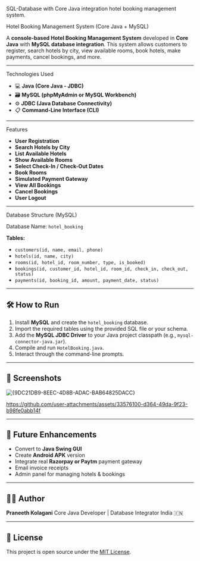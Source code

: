 SQL-Database with Core Java integration hotel booking management system.

  Hotel Booking Management System (Core Java + MySQL)

A **console-based Hotel Booking Management System** developed in **Core Java** with **MySQL database integration**. This system allows customers to register, search hotels by city, view available rooms, book hotels, make payments, cancel bookings, and more.

---

 Technologies Used

* 💻 **Java (Core Java - JDBC)**
* 🗃️ **MySQL (phpMyAdmin or MySQL Workbench)**
* ⚙️ **JDBC (Java Database Connectivity)**
* 📋 **Command-Line Interface (CLI)**

---

 Features

*  **User Registration**
*  **Search Hotels by City**
*  **List Available Hotels**
*  **Show Available Rooms**
*  **Select Check-In / Check-Out Dates**
*  **Book Rooms**
*  **Simulated Payment Gateway**
*  **View All Bookings**
*  **Cancel Bookings**
*  **User Logout**

---

 Database Structure (MySQL)

Database Name: `hotel_booking`

**Tables:**

* `customers(id, name, email, phone)`
* `hotels(id, name, city)`
* `rooms(id, hotel_id, room_number, type, is_booked)`
* `bookings(id, customer_id, hotel_id, room_id, check_in, check_out, status)`
* `payments(id, booking_id, amount, payment_date, status)`


---

## 🛠️ How to Run

1. Install **MySQL** and create the `hotel_booking` database.
2. Import the required tables using the provided SQL file or your schema.
3. Add the **MySQL JDBC Driver** to your Java project classpath (e.g., `mysql-connector-java.jar`).
4. Compile and run `HotelBooking.java`.
5. Interact through the command-line prompts.

---

## 📸 Screenshots

![{9DC21DB9-8EEC-4D8B-ADAC-BAB64825DACC}](https://github.com/user-attachments/assets/f3783838-afbd-457e-90e2-466527a99049)


https://github.com/user-attachments/assets/33576100-d364-49da-9f23-b98fe0abb14f


---

## 🚀 Future Enhancements

* Convert to **Java Swing GUI**
* Create **Android APK** version
* Integrate real **Razorpay or Paytm** payment gateway
* Email invoice receipts
* Admin panel for managing hotels & bookings

---

## 🧑‍💻 Author

**Praneeth Kolagani**
Core Java Developer | Database Integrator
India 🇮🇳

---

## 📜 License

This project is open source under the [MIT License](LICENSE).


